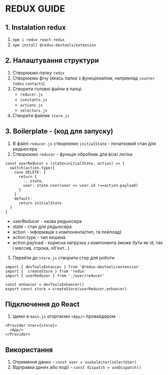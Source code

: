 # REDUX GUIDE

## 1. Instalation redux

1. `npm i redux react-redux`
2. `npm install @redux-devtools/extension`

## 2. Налаштування структури

1. Створюємо папку `redux`
1. Створюємо фічу (якась папка з функціоналом, наприклад `counter` `todos` `contacts`)
1. Створити головні файли в папці:
   - `reducer.js`
   - `constants.js`
   - `actions.js`
   - `selectors.js`
1. Створити файлик `store.js`

## 3. Boilerplate - (код для запуску)

1. В файлі `reducer.js` створюємо `initialState` - початковий стан для редьюсера
1. Створюємо `reducer` - функція обробник для всієї логіки

```
const userReducer = (state=initialState, action) => {
  switch(action.type){
    case DELETE: {
      return {
        ...state,
        user: state.user(user => user.id !==action.payload)
      }
    }
    default:
      return initialState
  }
}
```

- userReducer - назва редьюсера
- state - стан для редьюсера
- action - інформація з компонента(тип, та пейлоад)
- action.type - тип екшена
- action.payload - корисна нагрузка з компонента (може бути як id, так і массив, строка, об'єкт...)

3. Перейти до `store.js` створити стор для роботи

```
import { devToolsEnhancer } from '@redux-devtools/extension'
import {  createStore } from 'redux'
import { userReducer } from './user/reducer'

const enhancer = devToolsEnhancer()
export const store = createStore(userReducer,enhancer)
```

## Підключення до React

1. Ідемо в `main.js` огортаємо `<App/>` провайдером

```
<Provider stor={store}>
  <App/>
</Provider>
```

## Використання

1. Отримання даних - `const user = useSelector(selectUser)`
1. Відправка даних або події - `const dispatch = useDispatch()`
